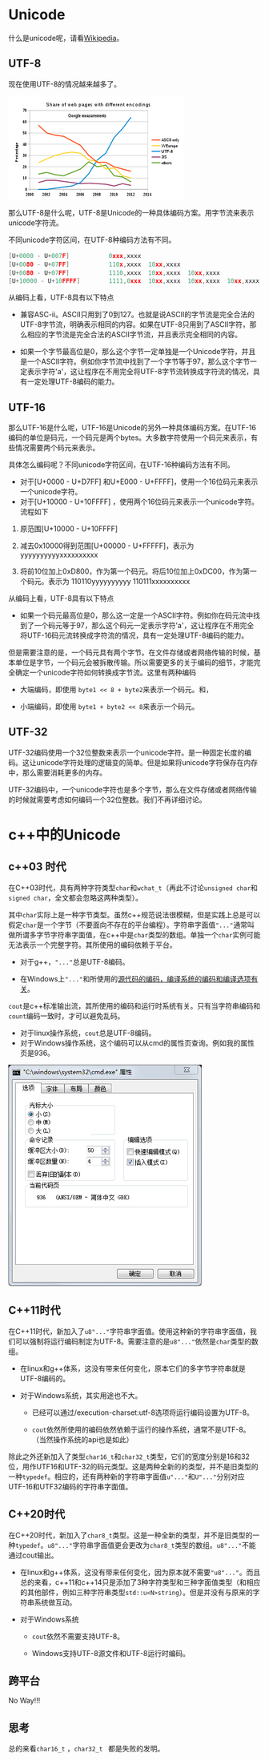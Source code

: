 # Unicode

什么是unicode呢，请看[Wikipedia][Wiki]。



## UTF-8

现在使用UTF-8的情况越来越多了。

![img](Unicode/350px-Utf8webgrowth.svg.png)

那么UTF-8是什么呢，UTF-8是Unicode的一种具体编码方案。用字节流来表示unicode字符流。

不同unicode字符区间，在UTF-8种编码方法有不同。

```c++
[U+0000 - U+007F]           0xxx,xxxx
[U+0080 - U+07FF]           110x,xxxx  10xx,xxxx
[U+0080 - U+07FF]           1110,xxxx  10xx,xxxx  10xx,xxxx
[U+10000 - U+10FFFF]        1111,0xxx  10xx,xxxx  10xx,xxxx  10xx,xxxx
```

从编码上看，UTF-8具有以下特点

- 兼容ASC-ii。ASCII只用到了0到127。也就是说ASCII的字节流是完全合法的UTF-8字节流，明确表示相同的内容。如果在UTF-8只用到了ASCII字符，那么相应的字节流是完全合法的ASCII字节流，并且表示完全相同的内容。

- 如果一个字节最高位是0，那么这个字节一定单独是一个Unicode字符，并且是一个ASCII字符。例如你字节流中找到了一个字节等于97，那么这个字节一定表示字符'a'，这让程序在不用完全将UTF-8字节流转换成字符流的情况，具有一定处理UTF-8编码的能力。



## UTF-16

那么UTF-16是什么呢，UTF-16是Unicode的另外一种具体编码方案。在UTF-16编码的单位是码元，一个码元是两个bytes。大多数字符使用一个码元来表示，有些情况需要两个码元来表示。

具体怎么编码呢？不同unicode字符区间，在UTF-16种编码方法有不同。

- 对于[U+0000 - U+D7FF] 和U+E000 - U+FFFF]，使用一个16位码元来表示一个unicode字符。
- 对于[U+10000 - U+10FFFF] ，使用两个16位码元来表示一个unicode字符。流程如下

1. 原范围[U+10000 - U+10FFFF]

2. 减去0x10000得到范围[U+00000 - U+FFFFF]，表示为yyyyyyyyyyxxxxxxxxxx

3. 将前10位加上0xD800，作为第一个码元。将后10位加上0xDC00，作为第一个码元。表示为
   110110yyyyyyyyyy  110111xxxxxxxxxx

   

从编码上看，UTF-8具有以下特点

- 如果一个码元最高位是0，那么这一定是一个ASCII字符。例如你在码元流中找到了一个码元等于97，那么这个码元一定表示字符'a'，这让程序在不用完全将UTF-16码元流转换成字符流的情况，具有一定处理UTF-8编码的能力。

但是需要注意的是，一个码元具有两个字节。在文件存储或者网络传输的时候，基本单位是字节，一个码元会被拆散传输。所以需要更多的关于编码的细节，才能完全确定一个unicode字符如何转换成字节流。这里有两种编码

- 大端编码，即使用 `byte1 << 8 + byte2`来表示一个码元。和，

- 小端编码，即使用 `byte1 + byte2 << 8`来表示一个码元。

  

## UTF-32

UTF-32编码使用一个32位整数来表示一个unicode字符。是一种固定长度的编码。这让unicode字符处理的逻辑变的简单。但是如果将unicode字符保存在内存中，那么需要消耗更多的内存。

UTF-32编码中，一个unicode字符也是多个字节，那么在文件存储或者网络传输的时候就需要考虑如何编码一个32位整数。我们不再详细讨论。



# c++中的Unicode



## c++03 时代

在C++03时代，具有两种字符类型`char`和`wchat_t`（再此不讨论`unsigned char`和`signed char`，全文都会忽略这两种类型）。



其中`char`实际上是一种字节类型。虽然c++规范说法很模糊，但是实践上总是可以假定`char`是一个字节（不要面向不存在的平台编程）。字符串字面值`"..."`通常叫做所谓多字节字符串字面值，在c++中是`char`类型的数组。单独一个`char`实例可能无法表示一个完整字符。其所使用的编码依赖于平台。

- 对于g++，`"..."`总是UTF-8编码。

- 在Windows上`"..."`和所使用的[源代码的编码，编译系统的编码和编译选项有关][WinCharLit]。

  

`cout`是c++标准输出流，其所使用的编码和运行时系统有关。只有当字符串编码和`count`编码一致时，才可以避免乱码。

- 对于linux操作系统，`cout`总是UTF-8编码。
- 对于Windows操作系统，这个编码可以从cmd的属性页查询。例如我的属性页是936。

![img](Unicode/1575839152367.png)



## C++11时代

在C++11时代，新加入了`u8"..."`字符串字面值。使用这种新的字符串字面值，我们可以强制将运行编码制定为UTF-8。需要注意的是`u8"..."`依然是`char`类型的数组。

- 在linux和g++体系，这没有带来任何变化，原本它们的多字节字符串就是UTF-8编码的。

- 对于Windows系统，其实用途也不大。

  - 已经可以通过/execution-charset:utf-8选项将运行编码设置为UTF-8。

  - `cout`依然所使用的编码依然依赖于运行的操作系统，通常不是UTF-8。（当然操作系统的api也是如此）

    

除此之外还新加入了类型`char16_t`和`char32_t`类型，它们的宽度分别是16和32位，用作UTF16和UTF-32的码元类型。这是两种全新的的类型，并不是旧类型的一种`typedef`。相应的，还有两种新的字符串字面值`u"..."`和`U"..."`分别对应UTF-16和UTF32编码的字符串字面值。



## C++20时代

在C++20时代，新加入了`char8_t`类型。这是一种全新的类型，并不是旧类型的一种`typedef`。`u8"..."`字符串字面值更会更改为`char8_t`类型的数组。`u8"..."`不能通过cout输出。

- 在linux和g++体系，这没有带来任何变化，因为原本就不需要`"u8"..."`。而且总的来看，c++11和c++14只是添加了3种字符类型和三种字面值类型（和相应的其他部件，例如三种字符串类型`std::u<N>string`）。但是并没有与原来的字符串系统做互动。

- 对于Windows系统

  - `cout`依然不需要支持UTF-8。

  - Windows支持UTF-8源文件和UTF-8运行时编码。

    

## 跨平台

No Way!!!

## 思考

总的来看`char16_t` ，`char32_t ` 都是失败的发明。





[WinCharLit]: https://devblogs.microsoft.com/cppblog/new-options-for-managing-character-sets-in-the-microsoft-cc-compiler/
[Wiki]: https://en.wikipedia.org/wiki/Unicode
